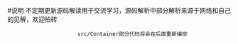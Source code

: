 #说明
                          不定期更新源码解读用于交流学习，源码解析中部分解析来源于网络和自己的见解，欢迎拍砖
                          
                          src/Container部分代码将会在后面重新编排